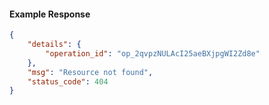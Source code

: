 <!-- Code generated for API Clients. DO NOT EDIT. -->

#### Example Response

```json
{
	"details": {
		"operation_id": "op_2qvpzNULAcI25aeBXjpgWI2Zd8e"
	},
	"msg": "Resource not found",
	"status_code": 404
}
```
